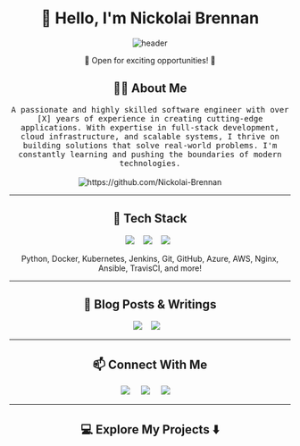 

<!--
**Nickolai-Brennan/Nickolai-Brennan** is a ✨ _special_ ✨ repository because its `README.md` (this file) appears on your GitHub profile.
-->

<h1 align="center"> 👋 Hello, I'm Nickolai Brennan </h1>

<div align="center">
  <img src="https://via.placeholder.com/1000x300?text=Welcome+to+my+GitHub+Profile!" alt="header"/>
</div>

<p align="center">🌟 Open for exciting opportunities! 🌟</p>

<h2 align="center"> 👨‍💻 About Me</h2>
<p align="center">
  <samp>A passionate and highly skilled software engineer with over [X] years of experience in creating cutting-edge applications. With expertise in full-stack development, cloud infrastructure, and scalable systems, I thrive on building solutions that solve real-world problems. I'm constantly learning and pushing the boundaries of modern technologies.
  </samp>
  <br> <br>
  <img src="https://komarev.com/ghpvc/?username=Nickolai-Brennan" alt="https://github.com/Nickolai-Brennan" />
</p>

<hr>

<h2 align="center"> 🔧 Tech Stack</h2>
<p align="center">
  <img src="https://img.shields.io/badge/node.js%20-%2343853D.svg?&style=for-the-badge&logo=node.js&logoColor=white" />&nbsp;&nbsp;&nbsp;
  <img src="https://img.shields.io/badge/react%20-%2300D9FF.svg?&style=for-the-badge&logo=react&logoColor=white" />&nbsp;&nbsp;&nbsp;
  <img src="https://img.shields.io/badge/tailwind-css%20-%231572B6.svg?&style=for-the-badge&logo=tailwind-css&logoColor=white" />&nbsp;&nbsp;
</p>
<p align="center">
  Python, Docker, Kubernetes, Jenkins, Git, GitHub, Azure, AWS, Nginx, Ansible, TravisCI, and more!
</p>

<hr>

<h2 align="center"> 📝 Blog Posts & Writings </h2>
<p align="center">
  <a target="_blank" href="https://dev.to/Nickolai-Brennan"><img src="https://img.shields.io/badge/dev.to-%2312100E.svg?&style=for-the-badge&logo=dev.to&logoColor=white" /></a>&nbsp;&nbsp;&nbsp;
  <a target="_blank" href="https://medium.com/@Nickolai-Brennan"><img src="https://img.shields.io/badge/Medium%20-%231572B6.svg?&style=for-the-badge&logo=medium&logoColor=white" /></a>&nbsp;&nbsp;&nbsp;
</p>

<hr>

<h2 align="center"> 📫 Connect With Me</h2>
<p align="center">
  <a target="_blank" href="https://www.linkedin.com/in/nsbrennan1991/"><img src="https://img.shields.io/badge/linkedin-%230077B5.svg?&style=for-the-badge&logo=linkedin&logoColor=white" /></a>&nbsp;&nbsp;&nbsp;&nbsp;
  <a target="_blank" href="https://twitter.com/[YourTwitter]"><img src="https://img.shields.io/badge/twitter-%231DA1F2.svg?&style=for-the-badge&logo=twitter&logoColor=white" /></a>&nbsp;&nbsp;&nbsp;&nbsp;
  <a href="mailto:[YourEmail]?subject=Hello%20Nickolai,%20From%20Github"><img src="https://img.shields.io/badge/gmail-%23D14836.svg?&style=for-the-badge&logo=gmail&logoColor=white" /></a>&nbsp;&nbsp;&nbsp;&nbsp;
</p>

<hr>

<h2 align="center"> 💻 Explore My Projects ⬇️ </h2>
